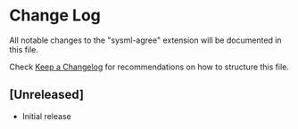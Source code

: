 # Change Log

All notable changes to the "sysml-agree" extension will be documented in this file.

Check [Keep a Changelog](http://keepachangelog.com/) for recommendations on how to structure this file.

## [Unreleased]

- Initial release